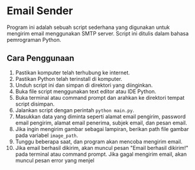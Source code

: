 # Email Sender

Program ini adalah sebuah script sederhana yang digunakan untuk mengirim email menggunakan SMTP server. Script ini ditulis dalam bahasa pemrograman Python. 

## Cara Penggunaan

1. Pastikan komputer telah terhubung ke internet.
2. Pastikan Python telah terinstall di komputer.
3. Unduh script ini dan simpan di direktori yang diinginkan.
4. Buka file script menggunakan text editor atau IDE Python.
5. Buka terminal atau command prompt dan arahkan ke direktori tempat script disimpan.
6. Jalankan script dengan perintah `python main.py`.
7. Masukkan data yang diminta seperti alamat email pengirim, password email pengirim, alamat email penerima, subjek email, dan pesan email.
8. Jika ingin mengirim gambar sebagai lampiran, berikan path file gambar pada variabel `image_path`.
9. Tunggu beberapa saat, dan program akan mencoba mengirim email.
10. Jika email berhasil dikirim, akan muncul pesan "Email berhasil dikirim!" pada terminal atau command prompt. Jika gagal mengirim email, akan muncul pesan error yang menjel
